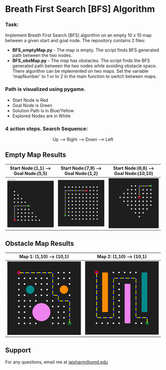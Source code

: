 # Breath First Search [BFS] Algorithm

### Task:

Implement Breath First Search [BFS] algorithm on an empty 10 x 10 map between a given start and goal node. The repository contains 2 files:

- **BFS_emptyMap.py** - The map is empty. The script finds BFS generated path between the two nodes.
- **BFS_obsMap.py** - The map has obstacles. The script finds the BFS generated path between the two nodes while avoiding obstacle space. There algorithm can be mplemented on two maps.  Set the variable 'mapNumber' to 1 or to 2 in the main function to switch between maps.
        
### Path is visualized using pygame. 
- Start Node is Red
- Goal Node is Green
- Solution Path is in Blue/Yellow
- Explored Nodes are in White

### 4 action steps. Search Sequence: 
<p align="center">
        Up --> Right --> Down --> Left
</p>

## Empty Map Results 

Start Node:(1,1) --> Goal Node:(5,5) |  Start Node:(7,9) --> Goal Node:(1,2)| Start Node:(6,6) --> Goal Node:(10,10)
:-------------------------:|:-------------------------:|:-------------------------:
<img src = "Images/1,1 to 5,5.PNG" width = "250">  |  <img src = "Images/7,9 to 1,2.PNG" width = "250">| <img src = "Images/66_1010.PNG" width = "250">

## Obstacle Map Results 

Map 1: (1,10) --> (10,1)   |  Map 2: (1,10) --> (10,1) 
:-------------------------:|:-------------------------:
<img src = "Images/obsMap1.PNG" width = "350">  |  <img src = "Images/obsMap2.PNG" width = "350">

## Support
For any questions, email me at jaisharm@umd.edu

